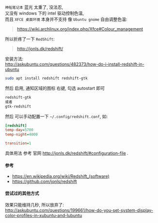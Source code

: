`神船笔记本` 蓝光 太重了, 没法忍,  
又没有 windows 下的 intel 驱动控制色温,  
而且 `XFCE 桌面环境` 本身并不支持 像 `Ubuntu gnome` 自由调整色温:  
> https://wiki.archlinux.org/index.php/Xfce#Colour_management

所以折疼了一下 `RedShift`:
> http://jonls.dk/redshift/


安装方法:  
http://askubuntu.com/questions/482373/how-do-i-install-redshift-in-ubuntu
``` bash
sudo apt install redshift redshift-gtk
```

然后 启用, 通知区域的图标 右键, 勾选 autostart 即可
``` bash
redshift-gtk
或者
gtk-redshift
```

然后 可以手动配置一下 `~/.config/redshift.conf`, 如:
``` ini
[redshift]
temp-day=5700
temp-night=4000

transition=1
```
具体用法 参考 官网 http://jonls.dk/redshift/#configuration-file .  

#### 参考
- https://en.wikipedia.org/wiki/Redshift_(software)
- https://github.com/jonls/redshift

#### 尝试过的其他方式
效果只能维持几秒, 所以放弃了:  
http://askubuntu.com/questions/199661/how-do-you-set-system-display-color-profiles-in-xubuntu-and-lubuntu
